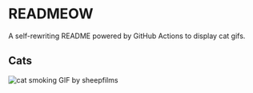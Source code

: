 # READMEOW

A self-rewriting README powered by GitHub Actions to display cat gifs.

## Cats

![cat smoking GIF by sheepfilms](https://media4.giphy.com/media/l0ExdMHUDKteztyfe/200.gif?cid=9acd02damc3xvqkb71h633nvwpgenib6t1f5uoow0an42gzq&ep=v1_gifs_search&rid=200.gif&ct=g)
